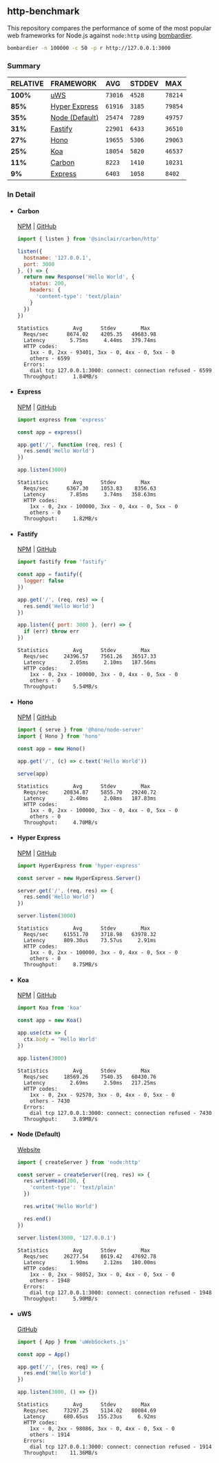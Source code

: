 ## http-benchmark

This repository compares the performance of some of the most popular web frameworks for Node.js against `node:http` using [bombardier](https://github.com/codesenberg/bombardier).

```bash
bombardier -n 100000 -c 50 -p r http://127.0.0.1:3000
```

### Summary

| RELATIVE | FRAMEWORK | AVG | STDDEV | MAX |
| :--- | :--- | :--- | :--- | :--- |
| **100%** | [uWS](#uws) | `73016` | `4528` | `78214` |
| **85%** | [Hyper Express](#hyper-express) | `61916` | `3185` | `79854` |
| **35%** | [Node (Default)](#node-default) | `25474` | `7289` | `49757` |
| **31%** | [Fastify](#fastify) | `22901` | `6433` | `36510` |
| **27%** | [Hono](#hono) | `19655` | `5306` | `29063` |
| **25%** | [Koa](#koa) | `18054` | `5820` | `46537` |
| **11%** | [Carbon](#carbon) | `8223` | `1410` | `10231` |
| **9%** | [Express](#express) | `6403` | `1058` | `8402` |


### In Detail

- #### Carbon
  [NPM](https://npmjs.com/@sinclair/carbon) | [GitHub](https://github.com/sinclairzx81/carbon)
  ```js
  import { listen } from '@sinclair/carbon/http'

  listen({
    hostname: '127.0.0.1',
    port: 3000
  }, () => {
    return new Response('Hello World', {
      status: 200,
      headers: {
        'content-type': 'text/plain'
      }
    })
  })
  ```

  ```
  Statistics        Avg      Stdev        Max
    Reqs/sec      8674.02    4205.35   49683.98
    Latency        5.75ms     4.44ms   379.74ms
    HTTP codes:
      1xx - 0, 2xx - 93401, 3xx - 0, 4xx - 0, 5xx - 0
      others - 6599
    Errors:
      dial tcp 127.0.0.1:3000: connect: connection refused - 6599
    Throughput:     1.84MB/s
  ```

- #### Express
  [NPM](https://npmjs.com/express) | [GitHub](https://github.com/expressjs/express)
  ```js
  import express from 'express'

  const app = express()

  app.get('/', function (req, res) {
    res.send('Hello World')
  })

  app.listen(3000)
  ```

  ```
  Statistics        Avg      Stdev        Max
    Reqs/sec      6367.30    1053.83    8356.63
    Latency        7.85ms     3.74ms   358.63ms
    HTTP codes:
      1xx - 0, 2xx - 100000, 3xx - 0, 4xx - 0, 5xx - 0
      others - 0
    Throughput:     1.82MB/s
  ```

- #### Fastify
  [NPM](https://npmjs.com/fastify) | [GitHub](https://github.com/fastify/fastify)
  ```js
  import fastify from 'fastify'

  const app = fastify({
    logger: false
  })

  app.get('/', (req, res) => {
    res.send('Hello World')
  })

  app.listen({ port: 3000 }, (err) => {
    if (err) throw err
  })
  ```

  ```
  Statistics        Avg      Stdev        Max
    Reqs/sec     24396.57    7561.26   36517.33
    Latency        2.05ms     2.10ms   187.56ms
    HTTP codes:
      1xx - 0, 2xx - 100000, 3xx - 0, 4xx - 0, 5xx - 0
      others - 0
    Throughput:     5.54MB/s
  ```

- #### Hono
  [NPM](https://npmjs.com/hono) | [GitHub](https://github.com/honojs/hono)
  ```js
  import { serve } from '@hono/node-server'
  import { Hono } from 'hono'

  const app = new Hono()

  app.get('/', (c) => c.text('Hello World'))

  serve(app)
  ```

  ```
  Statistics        Avg      Stdev        Max
    Reqs/sec     20834.87    5855.70   29240.72
    Latency        2.40ms     2.08ms   187.83ms
    HTTP codes:
      1xx - 0, 2xx - 100000, 3xx - 0, 4xx - 0, 5xx - 0
      others - 0
    Throughput:     4.70MB/s
  ```

- #### Hyper Express
  [NPM](https://npmjs.com/hyper-express) | [GitHub](https://github.com/kartikk221/hyper-express)
  ```js
  import HyperExpress from 'hyper-express'

  const server = new HyperExpress.Server()

  server.get('/', (req, res) => {
    res.send('Hello World')
  })

  server.listen(3000)
  ```

  ```
  Statistics        Avg      Stdev        Max
    Reqs/sec     61551.70    3718.98   63978.32
    Latency      809.30us    73.57us     2.91ms
    HTTP codes:
      1xx - 0, 2xx - 100000, 3xx - 0, 4xx - 0, 5xx - 0
      others - 0
    Throughput:     8.75MB/s
  ```

- #### Koa
  [NPM](https://npmjs.com/koa) | [GitHub](https://github.com/koajs/koa)
  ```js
  import Koa from 'koa'

  const app = new Koa()

  app.use(ctx => {
    ctx.body = 'Hello World'
  })

  app.listen(3000)
  ```

  ```
  Statistics        Avg      Stdev        Max
    Reqs/sec     18569.26    7540.35   60430.76
    Latency        2.69ms     2.50ms   217.25ms
    HTTP codes:
      1xx - 0, 2xx - 92570, 3xx - 0, 4xx - 0, 5xx - 0
      others - 7430
    Errors:
      dial tcp 127.0.0.1:3000: connect: connection refused - 7430
    Throughput:     3.89MB/s
  ```

- #### Node (Default)
  [Website](https://nodejs.org/api/http.html)
  ```js
  import { createServer } from 'node:http'

  const server = createServer((req, res) => {
    res.writeHead(200, {
      'content-type': 'text/plain'
    })

    res.write('Hello World')

    res.end()
  })

  server.listen(3000, '127.0.0.1')
  ```

  ```
  Statistics        Avg      Stdev        Max
    Reqs/sec     26277.54    8619.42   47692.78
    Latency        1.90ms     2.12ms   180.00ms
    HTTP codes:
      1xx - 0, 2xx - 98052, 3xx - 0, 4xx - 0, 5xx - 0
      others - 1948
    Errors:
      dial tcp 127.0.0.1:3000: connect: connection refused - 1948
    Throughput:     5.90MB/s
  ```

- #### uWS
  [GitHub](https://github.com/uNetworking/uWebSockets.js)
  ```js
  import { App } from 'uWebSockets.js'

  const app = App()

  app.get('/', (res, req) => {
    res.end('Hello World')
  })

  app.listen(3000, () => {})
  ```

  ```
  Statistics        Avg      Stdev        Max
    Reqs/sec     73297.25    5134.02   80084.69
    Latency      680.65us   155.23us     6.92ms
    HTTP codes:
      1xx - 0, 2xx - 98086, 3xx - 0, 4xx - 0, 5xx - 0
      others - 1914
    Errors:
      dial tcp 127.0.0.1:3000: connect: connection refused - 1914
    Throughput:    11.36MB/s
  ```


